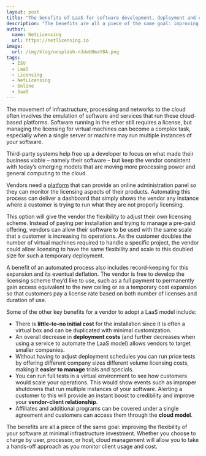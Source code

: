 ```yaml
---
layout: post
title: "The benefits of LaaS for software development, deployment and customer service"
description: "The benefits are all a piece of the same goal: improving the flexibility of your software at minimal infrastructure investment"
author:
  name: NetLicensing
  url: https://netlicensing.io
image:
  url: /img/blog/unsplash-nJdwUHmaY8A.png
tags:
  - ISV
  - LaaS
  - Licensing
  - NetLicensing
  - Online
  - SaaS
---
```


The movement of infrastructure, processing and networks to the cloud often involves the emulation of software and services that run these cloud-based platforms. Software running in the ether still requires a license, but managing the licensing for virtual machines can become a complex task, especially when a single server or machine may run multiple instances of your software.

Third-party systems help free up a developer to focus on what made their business viable – namely their software – but keep the vendor consistent with today’s emerging models that are moving more processing power and general computing to the cloud.

Vendors need a [platform](https://netlicensing.io "Labs64 NetLicensing") that can provide an online administration panel so they can monitor the licensing aspects of their products. Automating this process can deliver a dashboard that simply shows the vendor any instance where a customer is trying to run what they are not properly licensing.

This option will give the vendor the flexibility to adjust their own licensing scheme. Instead of paying per installation and trying to manage a pre-paid offering, vendors can allow their software to be used with the same scale that a customer is increasing its operations. As the customer doubles the number of virtual machines required to handle a specific project, the vendor could allow licensing to have the same flexibility and scale to this doubled size for such a temporary deployment.

A benefit of an automated process also includes record-keeping for this expansion and its eventual deflation. The vendor is free to develop the licensing scheme they’d like to use, such as a full payment to permanently gain access equivalent to the new ceiling or as a temporary cost expansion so that customers pay a license rate based on both number of licenses and duration of use.

Some of the other key benefits for a vendor to adopt a LaaS model include:

  * There is **little-to-no initial cost** for the installation since it is often a virtual box and can be duplicated with minimal customization.
  * An overall decrease in **deployment costs** (and further decreases when using a service to automate the LaaS model) allows vendors to target smaller companies.
  * Without having to adjust deployment schedules you can run price tests by offering different company sizes different volume licensing costs, making it **easier to manage** trials and specials.
  * You can run full tests in a virtual environment to see how customers would scale your operations. This would show events such as improper shutdowns that run multiple instances of your software. Alerting a customer to this will provide an instant boost to credibility and improve your **vendor-client relationship**.
  * Affiliates and additional programs can be covered under a single agreement and customers can access them through the **cloud model**.

The benefits are all a piece of the same goal: improving the flexibility of your software at minimal infrastructure investment. Whether you choose to charge by user, processor, or host, cloud management will allow you to take a hands-off approach as you monitor client usage and cost.

